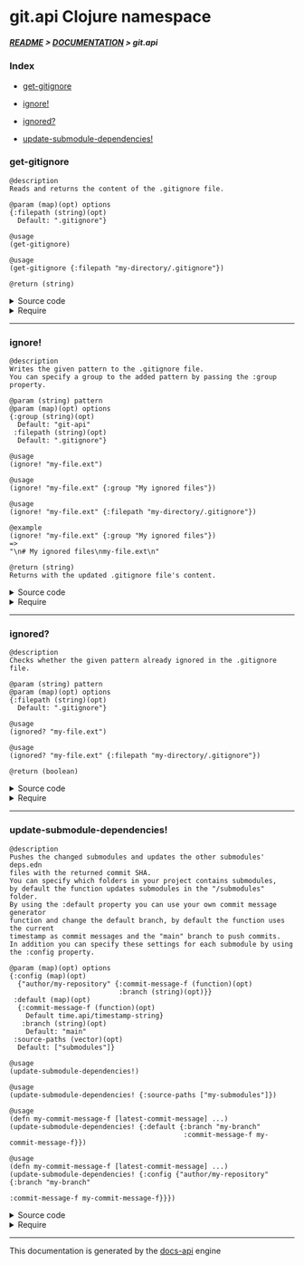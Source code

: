 
# git.api Clojure namespace

##### [README](../../../README.md) > [DOCUMENTATION](../../COVER.md) > git.api

### Index

- [get-gitignore](#get-gitignore)

- [ignore!](#ignore)

- [ignored?](#ignored)

- [update-submodule-dependencies!](#update-submodule-dependencies)

### get-gitignore

```
@description
Reads and returns the content of the .gitignore file.
```

```
@param (map)(opt) options
{:filepath (string)(opt)
  Default: ".gitignore"}
```

```
@usage
(get-gitignore)
```

```
@usage
(get-gitignore {:filepath "my-directory/.gitignore"})
```

```
@return (string)
```

<details>
<summary>Source code</summary>

```
(defn get-gitignore
  ([]
   (get-gitignore {}))

  ([{:keys [filepath] :or {filepath gitignore.config/DEFAULT-GITIGNORE-FILEPATH}}]
   (io/read-file filepath)))
```

</details>

<details>
<summary>Require</summary>

```
(ns my-namespace (:require [git.api :refer [get-gitignore]]))

(git.api/get-gitignore ...)
(get-gitignore         ...)
```

</details>

---

### ignore!

```
@description
Writes the given pattern to the .gitignore file.
You can specify a group to the added pattern by passing the :group property.
```

```
@param (string) pattern
@param (map)(opt) options
{:group (string)(opt)
  Default: "git-api"
 :filepath (string)(opt)
  Default: ".gitignore"}
```

```
@usage
(ignore! "my-file.ext")
```

```
@usage
(ignore! "my-file.ext" {:group "My ignored files"})
```

```
@usage
(ignore! "my-file.ext" {:filepath "my-directory/.gitignore"})
```

```
@example
(ignore! "my-file.ext" {:group "My ignored files"})
=>
"\n# My ignored files\nmy-file.ext\n"
```

```
@return (string)
Returns with the updated .gitignore file's content.
```

<details>
<summary>Source code</summary>

```
(defn ignore!
  ([pattern]
   (ignore! pattern {}))

  ([pattern {:keys [group] :or {group "git-api"} :as options}]
   (let [gitignore (gitignore.helpers/get-gitignore options)]
        (letfn [(group-exists?    [group]     (string/contains-part? gitignore (str "# "group)))
                (write-gitignore! [gitignore] (println (str "git.api adding pattern to .gitignore: \""pattern"\""))
                                              (io/write-file! ".gitignore" gitignore {:create? true})
                                              (return gitignore))]
               (cond (gitignore.helpers/ignored? pattern options)
                     (return gitignore)
                     (group-exists? group)
                     (let [gitignore (str (string/to-first-occurence gitignore (str "# "group))
                                          (str "\n"pattern)
                                          (string/after-first-occurence gitignore (str "# "group)))]
                          (write-gitignore! gitignore))
                     :else
                     (let [gitignore (str (string/ends-with! gitignore "\n")
                                          (str "\n# "group"\n"pattern"\n"))]
                          (write-gitignore! gitignore)))))))
```

</details>

<details>
<summary>Require</summary>

```
(ns my-namespace (:require [git.api :refer [ignore!]]))

(git.api/ignore! ...)
(ignore!         ...)
```

</details>

---

### ignored?

```
@description
Checks whether the given pattern already ignored in the .gitignore file.
```

```
@param (string) pattern
@param (map)(opt) options
{:filepath (string)(opt)
  Default: ".gitignore"}
```

```
@usage
(ignored? "my-file.ext")
```

```
@usage
(ignored? "my-file.ext" {:filepath "my-directory/.gitignore"})
```

```
@return (boolean)
```

<details>
<summary>Source code</summary>

```
(defn ignored?
  ([pattern]
   (ignored? pattern {}))

  ([pattern options]
   (string/contains-part? (get-gitignore options)
                          (str "\n"pattern"\n"))))
```

</details>

<details>
<summary>Require</summary>

```
(ns my-namespace (:require [git.api :refer [ignored?]]))

(git.api/ignored? ...)
(ignored?         ...)
```

</details>

---

### update-submodule-dependencies!

```
@description
Pushes the changed submodules and updates the other submodules' deps.edn
files with the returned commit SHA.
You can specify which folders in your project contains submodules,
by default the function updates submodules in the "/submodules" folder.
By using the :default property you can use your own commit message generator
function and change the default branch, by default the function uses the current
timestamp as commit messages and the "main" branch to push commits.
In addition you can specify these settings for each submodule by using
the :config property.
```

```
@param (map)(opt) options
{:config (map)(opt)
  {"author/my-repository" {:commit-message-f (function)(opt)
                           :branch (string)(opt)}}
 :default (map)(opt)
  {:commit-message-f (function)(opt)
    Default time.api/timestamp-string}
   :branch (string)(opt)
    Default: "main"
 :source-paths (vector)(opt)
  Default: ["submodules"]}
```

```
@usage
(update-submodule-dependencies!)
```

```
@usage
(update-submodule-dependencies! {:source-paths ["my-submodules"]})
```

```
@usage
(defn my-commit-message-f [latest-commit-message] ...)
(update-submodule-dependencies! {:default {:branch "my-branch"
                                           :commit-message-f my-commit-message-f}})
```

```
@usage
(defn my-commit-message-f [latest-commit-message] ...)
(update-submodule-dependencies! {:config {"author/my-repository" {:branch "my-branch"
                                                                  :commit-message-f my-commit-message-f}}})
```

<details>
<summary>Source code</summary>

```
(defn update-submodule-dependencies!
  ([]
   (update-submodule-dependencies! {}))

  ([options]
   (try (do (detector.side-effects/detect-submodules!    options)
            (reader.side-effects/read-submodules!        options)
            (builder.side-effects/build-dependency-tree! options)
            (updater.side-effects/update-submodules!     options))
        (catch Exception e nil))))
```

</details>

<details>
<summary>Require</summary>

```
(ns my-namespace (:require [git.api :refer [update-submodule-dependencies!]]))

(git.api/update-submodule-dependencies! ...)
(update-submodule-dependencies!         ...)
```

</details>

---

This documentation is generated by the [docs-api](https://github.com/bithandshake/docs-api) engine

